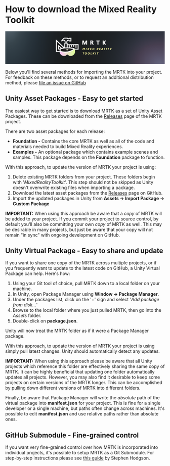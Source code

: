 # How to download the Mixed Reality Toolkit

![](../Documentation/Images/MRTK_Logo_Rev.png)

Below you'll find several methods for importing the MRTK into your project. For feedback on these methods, or to request an additional distribution method, please [file an issue on GitHub](https://github.com/Microsoft/MixedRealityToolkit-Unity/issues/new/choose)

## Unity Asset Packages - Easy to get started

The easiest way to get started is to download MRTK as a set of Unity Asset Packages. These can be downloaded from the [Releases](https://github.com/Microsoft/MixedRealityToolkit-Unity/releases) page of the MRTK project. 

There are two asset packages for each release:

- **Foundation -** Contains the core MRTK as well as all of the code and materials needed to build Mixed Reality experiences.
- **Examples -** An optional package which contains example scenes and samples. This package depends on the **Foundation** package to function.  

With this approach, to update the version of MRTK your project is using:

1. Delete existing MRTK folders from your project. These folders begin with '*MixedRealityToolkit*'. This step should not be skipped as Unity doesn't overwrite existing files when importing a package.
2. Download the latest asset packages from the [Releases](https://github.com/Microsoft/MixedRealityToolkit-Unity/releases) page on GitHub.
3. Import the updated packages in Unity from **Assets -> Import Package -> Custom Package**

**IMPORTANT:** When using this approach be aware that a *copy* of MRTK will be added to your project. If you commit your project to source control, by default you'll also be committing your own *copy* of MRTK as well. This may be desirable in many projects, but just be aware that your copy will not remain "in sync" with ongoing development on GitHub. 

## Unity Virtual Package - Easy to share and update

If you want to share one copy of the MRTK across multiple projects, or if you frequently want to update to the latest code on GitHub, a Unity Virtual Package can help. Here's how:

1. Using your Git tool of choice, pull MRTK down to a local folder on your machine.
2. In Unity, open Package Manager using **Window -> Package Manager**.
3. Under the packages list, click on the '+' sign and select '*Add package from disk...*'
4. Browse to the local folder where you just pulled MRTK, then go into the *Assets* folder.
5. Double-click on **package.json**.

Unity will now treat the MRTK folder as if it were a Package Manager package.

With this approach, to update the version of MRTK your project is using simply pull latest changes. Unity should automatically detect any updates.

**IMPORTANT:** When using this approach please be aware that all Unity projects which reference this folder are effectively sharing the same copy of MRTK. It can be highly beneficial that updating one folder automatically updates all projects. However, you may also find it desirable to keep some projects on certain versions of the MRTK longer. This can be accomplished by pulling down different versions of MRTK into different folders.

Finally, be aware that Package Manager will write the *absolute* path of the virtual package into **manifest.json** for your project. This is fine for a single developer or a single machine, but paths often change across machines. It's possible to edit **manifest.json** and use relative paths rather than absolute ones.

## GitHub Submodule - Fine-grained control

If you want very fine-grained control over how MRTK is incorporated into individual projects, it's possible to setup MRTK as a Git Submodule. For step-by-step instructions please see [this guide](https://www.rageagainstthepixel.com/expert-import-mrtk/) by Stephen Hodgson.